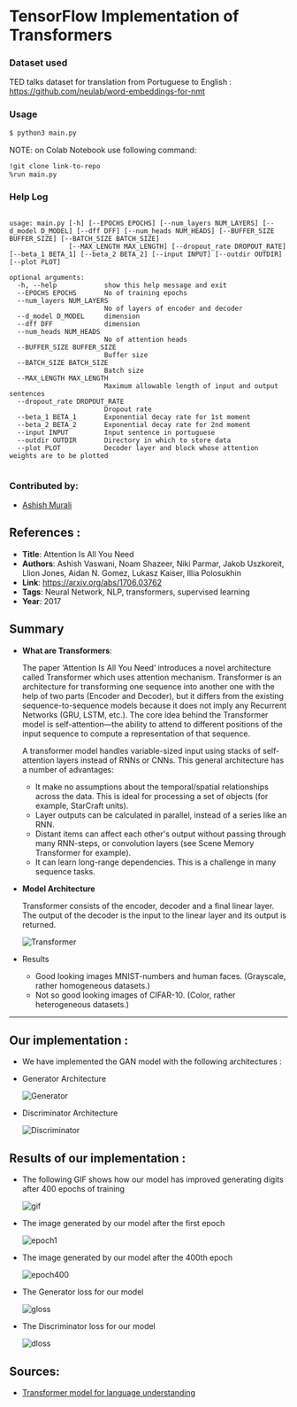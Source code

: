 # TensorFlow Implementation of Transformers

### Dataset used

TED talks dataset for translation from Portuguese to English : https://github.com/neulab/word-embeddings-for-nmt

### Usage
```bash
$ python3 main.py 
```
NOTE: on Colab Notebook use following command:
```bash
!git clone link-to-repo
%run main.py 
```

### Help Log
```

usage: main.py [-h] [--EPOCHS EPOCHS] [--num_layers NUM_LAYERS] [--d_model D_MODEL] [--dff DFF] [--num_heads NUM_HEADS] [--BUFFER_SIZE BUFFER_SIZE] [--BATCH_SIZE BATCH_SIZE]
               [--MAX_LENGTH MAX_LENGTH] [--dropout_rate DROPOUT_RATE] [--beta_1 BETA_1] [--beta_2 BETA_2] [--input INPUT] [--outdir OUTDIR] [--plot PLOT]

optional arguments:
  -h, --help            show this help message and exit
  --EPOCHS EPOCHS       No of training epochs
  --num_layers NUM_LAYERS
                        No of layers of encoder and decoder
  --d_model D_MODEL     dimension
  --dff DFF             dimension
  --num_heads NUM_HEADS
                        No of attention heads
  --BUFFER_SIZE BUFFER_SIZE
                        Buffer size
  --BATCH_SIZE BATCH_SIZE
                        Batch size
  --MAX_LENGTH MAX_LENGTH
                        Maximum allowable length of input and output sentences
  --dropout_rate DROPOUT_RATE
                        Dropout rate
  --beta_1 BETA_1       Exponential decay rate for 1st moment
  --beta_2 BETA_2       Exponential decay rate for 2nd moment
  --input INPUT         Input sentence in portuguese
  --outdir OUTDIR       Directory in which to store data
  --plot PLOT           Decoder layer and block whose attention weights are to be plotted
                        
```

### Contributed by:
* [Ashish Murali](https://github.com/ashishmurali)

## References :

* **Title**: Attention Is All You Need
* **Authors**: Ashish Vaswani, Noam Shazeer, Niki Parmar, Jakob Uszkoreit, Llion Jones, Aidan N. Gomez, Lukasz Kaiser, Illia Polosukhin
* **Link**: https://arxiv.org/abs/1706.03762
* **Tags**: Neural Network, NLP, transformers, supervised learning
* **Year**: 2017

## Summary

* **What are Transformers**:

  The paper ‘Attention Is All You Need’ introduces a novel architecture called Transformer which uses attention mechanism. Transformer is an architecture for 
  transforming one sequence into another one with the help of two parts (Encoder and Decoder), but it differs from the existing sequence-to-sequence 
  models because it does not imply any Recurrent Networks (GRU, LSTM, etc.). The core idea behind the Transformer model is self-attention—the ability to attend 
  to different positions of the input sequence to compute a representation of that sequence. 
  
  A transformer model handles variable-sized input using stacks of self-attention layers instead of RNNs or CNNs. This general architecture has a number of advantages:

  * It make no assumptions about the temporal/spatial relationships across the data. This is ideal for processing a set of objects (for example, StarCraft units).
  * Layer outputs can be calculated in parallel, instead of a series like an RNN.
  * Distant items can affect each other's output without passing through many RNN-steps, or convolution layers (see Scene Memory Transformer for example).
  * It can learn long-range dependencies. This is a challenge in many sequence tasks.

* **Model Architecture**

  Transformer consists of the encoder, decoder and a final linear layer. The output of the decoder is the input to the linear layer and its output is returned.
  
  ![Transformer](https://github.com/ashishmurali/model-zoo/blob/master/NLP/Transformer_Tensorflow/assets/transformer.png)

* Results
  * Good looking images MNIST-numbers and human faces. (Grayscale, rather homogeneous datasets.)
  * Not so good looking images of CIFAR-10. (Color, rather heterogeneous datasets.)


-------------------------
## Our implementation :



* We have implemented the GAN model with the following architectures :

* Generator Architecture

  ![Generator](https://github.com/ashishmurali/model-zoo/blob/master/generative_models/VanillaGAN_TensorFlow/assets/generator_architecture.png)
  
  
* Discriminator Architecture 

  ![Discriminator](https://github.com/ashishmurali/model-zoo/blob/master/generative_models/VanillaGAN_TensorFlow/assets/discriminator_architecture.png)



## Results of our implementation :



* The following GIF shows how our model has improved generating digits after 400 epochs of training

  ![gif](https://github.com/ashishmurali/model-zoo/blob/master/generative_models/VanillaGAN_TensorFlow/assets/gan.gif)
  
* The image generated by our model after the first epoch

  ![epoch1](https://github.com/ashishmurali/model-zoo/blob/master/generative_models/VanillaGAN_TensorFlow/assets/gan_image%201.png) 
  
* The image generated by our model after the 400th epoch

  ![epoch400](https://github.com/ashishmurali/model-zoo/blob/master/generative_models/VanillaGAN_TensorFlow/assets/gan_image%20400.png)  
 
* The Generator loss for our model 

  ![gloss](https://github.com/ashishmurali/model-zoo/blob/master/generative_models/VanillaGAN_TensorFlow/assets/generator_loss.png)
  
* The Discriminator loss for our model 

  ![dloss](https://github.com/ashishmurali/model-zoo/blob/master/generative_models/VanillaGAN_TensorFlow/assets/discriminator_loss.png)



## Sources:
* [Transformer model for language understanding](https://www.tensorflow.org/tutorials/text/transformer)

